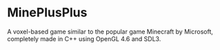 # MinePlusPlus
A voxel-based game similar to the popular game Minecraft by Microsoft, completely made in C++ using OpenGL 4.6 and SDL3.
